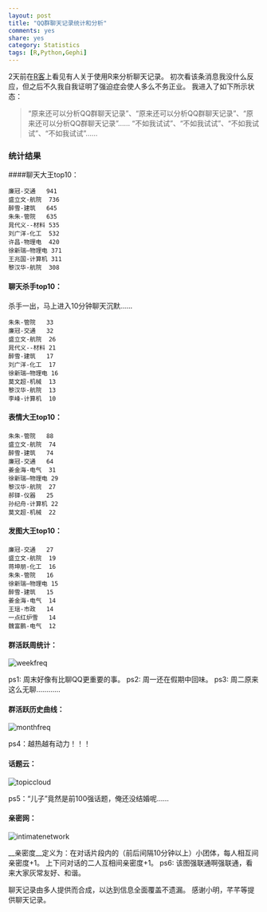 ```yaml
---
layout: post
title: "QQ群聊天记录统计和分析"
comments: yes
share: yes
category: Statistics
tags: [R,Python,Gephi]
---
```



2天前在[R客](http://shaw.blogcn.com/articles/qqgroup.html)上看见有人关于使用R来分析聊天记录。
初次看该条消息我没什么反应，但之后不久我自我证明了强迫症会使人多么不务正业。
我进入了如下所示状态：

>“原来还可以分析QQ群聊天记录”、“原来还可以分析QQ群聊天记录”、“原来还可以分析QQ群聊天记录”……
>“不如我试试”、“不如我试试”、“不如我试试”、“不如我试试”……


### 统计结果
####聊天大王top10：

	廉冠-交通	941
	盛立文-航院	736
	醉雪-建筑	645
	朱朱-管院	635
	晁代义--材料	535
	刘广洋-化工	532
	许昌-物理电	420
	徐新瑞—物理电	371
	王兆国-计算机	311
	黎汉华-航院	308
	
#### 聊天杀手top10：
杀手一出，马上进入10分钟聊天沉默……

	朱朱-管院	33
	廉冠-交通	32
	盛立文-航院	26
	晁代义--材料	21
	醉雪-建筑	17
	刘广洋-化工	17
	徐新瑞—物理电	16
	莫文超-机械	13
	黎汉华-航院	13
	李峰-计算机	10

#### 表情大王top10：

	朱朱-管院	88
	盛立文-航院	74
	醉雪-建筑	74
	廉冠-交通	64
	姜金海-电气	31
	徐新瑞—物理电	29
	黎汉华-航院	27
	郝铎-仪器	25
	孙纪舟-计算机	22
	莫文超-机械	22

#### 发图大王top10：

	廉冠-交通	27
	盛立文-航院	19
	蒋坤朋-化工	16
	朱朱-管院	16
	徐新瑞—物理电	15
	醉雪-建筑	15
	姜金海-电气	14
	王瑶-市政	14
	一点红炉雪	14
	魏富鹏-电气	12
	
#### 群活跃周统计：

![weekfreq](https://2s4fuw.blu.livefilestore.com/y2pA-MKPsKp56vROdF6j1Sj0_Sry2YEz9yib5IZ_Y6pU3PRkaKItjMONofWnYpi3_P0H4RzIXggAbvXFVmPQUCjEFJXu9oSJhoyYKIkIaOVfNBvfhez9Pvt6fJnN1M1Vr4H/weekfreq.png)

ps1: 周末好像有比聊QQ更重要的事。
ps2: 周一还在假期中回味。
ps3: 周二原来这么无聊…………



#### 群活跃历史曲线：

![monthfreq](https://2s6erg.blu.livefilestore.com/y2pHu-DYDHdqGuJhBS_xIuWESfbLX2r-0Zj6Y8iOYzyhz8hri1hmm0nfV2Mc9EGn-mjcUv4a01Ua8Xs11vvHKRILGB7jlNUuMC4AnUu_pu1FetwFuOXTXf-wz0qJ1g3wqQS/%E6%97%B6%E9%97%B4%E9%A2%91%E6%95%B0.png)

ps4：越热越有动力！！！

#### 话题云：

![topiccloud](https://2s6zgw.blu.livefilestore.com/y2pWd1aKq7vs_n3Cfaj04s8Xxew_WzZ2tdqOoLHnqcGxeNLci4GpcKFNjtUJS6O02oRmSyJAvhONwpKWgCXUv7EsCz8ekEhJzSSU4PWFxx2sgDM2tT-kqt2EqAEIVnhwp3C/Rplot.png)

ps5：“儿子”竟然是前100强话题，俺还没结婚呢……

#### 亲密网：

![intimatenetwork](https://2s7ppg.blu.livefilestore.com/y2p6uHkFu9vNNsowvN99Z5WExOKac-2GaB76kEmcIdg6aSN5yNAfC0sFzD-biaDMxSrHTfR2ScEJNt81PTKDwQb3kovFmnJXKyPj9AFvpGqvQRS0ZmJadVds5A5PWfOlaoi/community.jpg)

__亲密度__定义为：在对话片段内的（前后间隔10分钟以上）小团体，每人相互间亲密度+1。
上下问对话的二人互相间亲密度+1。
ps6: 该图强联通啊强联通，看来大家灰常友好、和谐。


聊天记录由多人提供而合成，以达到信息全面覆盖不遗漏。
感谢小明，芊芊等提供聊天记录。

